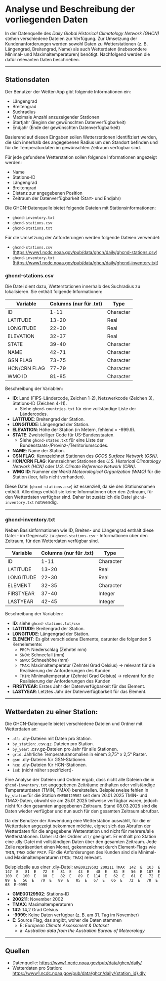 # Analyse und Beschreibung der vorliegenden Daten

In der Datenquelle des *Daily Global Historical Climatology Network (GHCN)* stehen verschiedene Dateien zur Verfügung.
Zur Umsetzung der Kundenanforderungen werden sowohl Daten zu Wetterstationen (z. B. Längengrad, Breitengrad, Name) als auch Wetterdaten (insbesondere Minimal- und Maximaltemperaturen) benötigt.
Nachfolgend werden die dafür relevanten Daten beschrieben.

---

## Stationsdaten

Der Benutzer der Wetter-App gibt folgende Informationen ein:
- Längengrad
- Breitengrad
- Suchradius 
- Maximale Anzahl anzuzeigender Stationen
- Startjahr (Beginn der gewünschten Datenverfügbarkeit)
- Endjahr (Ende der gewünschten Datenverfügbarkeit)

Basierend auf diesen Eingaben sollen Wetterstationen identifiziert werden, die sich innerhalb des angegebenen Radius um den Standort befinden und für die Temperaturdaten im gewünschten Zeitraum verfügbar sind.

Für jede gefundene Wetterstation sollen folgende Informationen angezeigt werden:
- Name
- Stations-ID
- Längengrad
- Breitengrad
- Distanz zur angegebenen Position
- Zeitraum der Datenverfügbarkeit (Start- und Endjahr)

Die GHCN-Datenquelle bietet folgende Dateien mit Stationsinformationen:
- `ghcnd-inventory.txt`
- `ghcnd-stations.csv`
- `ghcnd-stations.txt`

Für die Umsetzung der Anforderungen werden folgende Dateien verwendet:
- `ghcnd-stations.csv` (https://www1.ncdc.noaa.gov/pub/data/ghcn/daily/ghcnd-stations.csv)
- `ghcnd-inventory.txt` (https://www1.ncdc.noaa.gov/pub/data/ghcn/daily/ghcnd-inventory.txt)

### ghcnd-stations.csv

Die Datei dient dazu, Wetterstationen innerhalb des Suchradius zu lokalisieren. Sie enthält folgende Informationen:

| **Variable**   | **Columns (nur für .txt)** | **Type**     |
|-----------------|----------------------------|--------------|
| ID             | 1-11                       | Character    |
| LATITUDE       | 13-20                      | Real         |
| LONGITUDE      | 22-30                      | Real         |
| ELEVATION      | 32-37                      | Real         |
| STATE          | 39-40                      | Character    |
| NAME           | 42-71                      | Character    |
| GSN FLAG       | 73-75                      | Character    |
| HCN/CRN FLAG   | 77-79                      | Character    |
| WMO ID         | 81-85                      | Character    |

Beschreibung der Variablen:

- **ID**: Land (FIPS-Ländercode, Zeichen 1-2), Netzwerkcode (Zeichen 3), Stations-ID (Zeichen 4-11).
  - Siehe `ghcnd-countries.txt` für eine vollständige Liste der Ländercodes.
- **LATITUDE**: Breitengrad der Station.
- **LONGITUDE**: Längengrad der Station.
- **ELEVATION**: Höhe der Station (in Metern, fehlend = -999.9).
- **STATE**: Zweistelliger Code für US-Bundesstaaten.
  -  Siehe `ghcnd-states.txt` für eine Liste der Bundesstaats-/Provinz-/Territoriumscodes.
- **NAME**: Name der Station.
- **GSN FLAG**: Kennzeichnet Stationen des *GCOS Surface Network (GSN)*.
- **HCN/CRN FLAG**: Kennzeichnet Stationen des *U.S. Historical Climatology Network (HCN)* oder *U.S. Climate Reference Network (CRN)*.
- **WMO ID**: Nummer der *World Meteorological Organization (WMO)* für die Station (leer, falls nicht vorhanden).

Diese Datei (`ghcnd-stations.csv`) ist essenziell, da sie den Stationsnamen enthält. Allerdings enthält sie keine Informationen über den Zeitraum, für den Wetterdaten verfügbar sind.
Daher ist zusätzlich die Datei `ghcnd-inventory.txt` notwendig.

---

### ghcnd-inventory.txt

Neben Basisinformationen wie ID, Breiten- und Längengrad enthält diese Datei - im Gegensatz zu `ghcnd-stations.csv` - Informationen über den Zeitraum, für den Wetterdaten verfügbar sind.

| **Variable** | **Columns (nur für .txt)** | Type       |
|--------------|----------------------------|------------|
| ID           | 1-11                       | Character  |
| LATITUDE     | 13-20                      | Real       |
| LONGITUDE    | 22-30                      | Real       |
| ELEMENT      | 32-35                      | Character  |
| FIRSTYEAR    | 37-40                      | Integer    |
| LASTYEAR     | 42-45                      | Integer    |


Beschreibung der Variablen:

- **ID**: siehe `ghcnd-stations.txt/csv`
- **LATITUDE**: Breitengrad der Station.
- **LONGITUDE**: Längengrad der Station.
- **ELEMENT**: Es gibt verschiedene Elemente, darunter die folgenden 5 Kernelemente:
  - `PRCP`: Niederschlag (Zehntel mm)
  - `SNOW`: Schneefall (mm)
  - `SNWD`: Schneehöhe (mm)
  - `TMAX`: Maximaltemperatur (Zehntel Grad Celsius) → relevant für die Realisierung der Anforderungen des Kunden
  - `TMIN`: Minimaltemperatur (Zehntel Grad Celsius) → relevant für die Realisierung der Anforderungen des Kunden
- **FIRSTYEAR**: Erstes Jahr der Datenverfügbarkeit für das Element.
- **LASTYEAR**: Letztes Jahr der Datenverfügbarkeit für das Element.

---

## Wetterdaten zu einer Station:

Die GHCN-Datenquelle bietet verschiedene Dateien und Ordner mit Wetterdaten an:

- `all`: .dly-Dateien mit Daten pro Station.
- `by_station`: .csv.gz-Dateien pro Station.
- `by_year`: .csv.gz-Dateien pro Jahr für alle Stationen.
- `grid`: Jährliche Temperaturanomalien in einem 3,75° x 2,5° Raster.
- `gsn`: .dly-Dateien für GSN-Stationen.
- `hcn`: .dly-Dateien für HCN-Stationen.
- `isd`: (nicht näher spezifiziert)-

Eine Analyse der Dateien und Ordner ergab, dass nicht alle Dateien die in `ghcnd-inventory.txt` angegebenen Zeiträume enthalten oder vollständige Temperaturdaten (TMIN, TMAX) bereitstellen. Beispielsweise fehlen in `by_station`für die
Station `GME00129502` seit dem 26.01.2025 TMIN- und TMAX-Daten, obwohl sie am 25.01.2025 teilweise verfügbar waren, jedoch nicht für den gesamten angegebenen Zeitraum. Stand 08.03.2025 sind die Daten wieder verfügbar und nun auch für den gesamten Zeitraum abrufbar.

Da der Benutzer der Anwendung eine Wetterstation auswählt, für die er Wetterdaten angezeigt bekommen möchte, eignet sich das Abrufen der Wetterdaten für die angegebene Wetterstation und nicht für mehrere/alle Wetterstationen.
Daher ist der Ordner `all/` geeignet. Er enthält pro Station eine .dly-Datei mit vollständigen Daten über den gesamten Zeitraum.
Jede Zeile repräsentiert einen Monat, gekennzeichnet durch Element-Flags wie `TMIN`, `TMAX` oder `PRCP`. Für die Anforderungen des Kunden sind die Minimal- und Maximaltemperaturen (`TMIN`, `TMAX`) relevant.

Beispielzeile aus einer .dly-Datei:
`GME00129502 200211 TMAX  142  E  103  E  147  E   81  E   72  E   81  E   43  E   48  E   81  E   56  E  107  E  100  E  100  E   80  E   82  E   89  E  114  E   62  E   61  E   72  E   89  E   56  E   70  E   89  E   85  E   67  E   66  E   72  E   78  E   68  E-9999`

- **GME00129502**: Stations-ID
- **200211**: November 2002
- **TMAX**: Maximaltemperaturen
- **142**: 14,2 Grad Celsius 
- **-9999**: Keine Daten verfügbar (z. B. am 31. Tag im November)
- **E**: Source Flag, das angibt, woher die Daten stammen
  - E: *European Climate Assessment & Dataset*
  - a: *Australian data from the Australian Bureau of Meteorology*

--- 

## Quellen

- Datenquelle: https://www1.ncdc.noaa.gov/pub/data/ghcn/daily/
- Wetterdaten pro Station: https://www1.ncdc.noaa.gov/pub/data/ghcn/daily/{station_id}.dly
